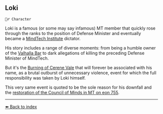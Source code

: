 ## Loki

`🧙‍♂️ Character`

Loki is a famous (or some may say infamous) MT member that quickly rose through the ranks to the position of Defense Minister and eventually became a [MindTech Institute](https://zeithalt.github.io/r/mindtech_institute.html) dictator.

His story includes a range of diverse moments: from being a humble owner of the [Valhalla Bar](https://zeithalt.github.io/r/valhalla_bar.html) to dark allegations of killing the preceding Defense Minister of MindTech.

But it's the [Burning of Cerene Vale](https://zeithalt.github.io/t/#eon0749) that will forever be associated with his name, as a brutal outburst of unnecessary violence, event for which the full responsibility was taken by Loki himself.

This very same event is quoted to be the sole reason for his downfall and the [restoration of the Council of Minds in MT on eon 755](https://zeithalt.github.io/t/#eon0755).


----------
[⬅️ Back to index](/index.md#5850_s)